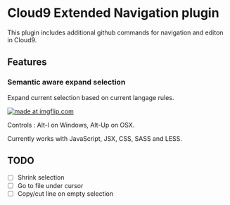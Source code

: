 # Cloud9 Extended Navigation plugin

This plugin includes additional github commands for navigation and editon in Cloud9.

## Features

### Semantic aware expand selection

Expand current selection based on current langage rules.

<a href="https://imgflip.com/gif/snvl4"><img src="https://i.imgflip.com/snvl4.gif" title="made at imgflip.com"/></a>

Controls : Alt-l on Windows, Alt-Up on OSX.

Currently works with JavaScript, JSX, CSS, SASS and LESS.

## TODO

- [ ] Shrink selection
- [ ] Go to file under cursor
- [ ] Copy/cut line on empty selection